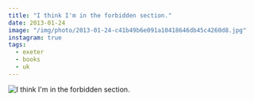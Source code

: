 ```yaml
---
title: "I think I'm in the forbidden section."
date: 2013-01-24
image: "/img/photo/2013-01-24-c41b49b6e091a10418646db45c4260d8.jpg"
instagram: true
tags:
  - exeter
  - books
  - uk
---
```


![I think I'm in the forbidden section.](/img/photo/2013-01-24-c41b49b6e091a10418646db45c4260d8.jpg)
